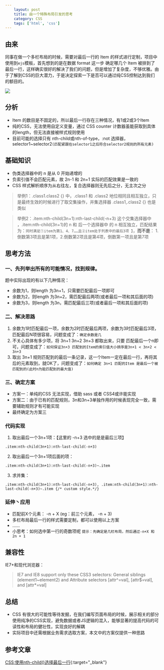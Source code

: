 ```yaml
---
    layout: post
    title: 由一个特殊布局引发的思考
    category: CSS
    tags: ['html', 'css']
---
```

## 由来
同事在做一个多栏布局的时候，需要对最后一行的 Item 的样式进行定制，项目中使用到`ejs`模板，首先想到的是在数据 format 这一步 确定哪几个 Item 被排到了最后一行，这样确实很好的解决了我们的问题，但是增加了复杂度，不够优雅。由于了解到CSS的巨大潜力，于是决定探索一下是否可以通过纯CSS控制达到我们的额目的。

![](/public/img/post/question-1.png)

## 分析
- Item 的数目是不固定的，所以最后一行存在三种情况，有1或2或3个Item
- 纯的CSS，无法使用自定义变量，通过 CSS counter 计数器虽能获取到具体的length，但无法直接被样式规则使用
- 目前可能的选择只有 nth-child或nth-of-type，:not 选择器， selector1~selector2`(匹配紧跟在selector1之后符合selector2规则的所有元素)`

## 基础知识
- 伪类选择器中的 n 是从 0 开始递增的
- 负索引值不会匹配元素，故 2n-1 和 2n+1 实际的匹配效果是一致的
- CSS 样式解析顺序为从右往左，复合选择器则无先后之分，无主次之分
> 举例1：.class1.class2 {} 中，.class1 和 .class2 地位相同且相互独立，只是最终生效的时候进行了取交集操作，并集选择器 .class1,.class2 {} 也是类似

> 举例2：.item:nth-child(3n+1):nth-last-child(-n+3) 这个交集选择器中 ，.item:nth-child(3n+1)的 n 和 后一个选择器中 的 n 相互独立，匹配结果为：`同时满足①item为第1、4、7……且②item处于列表中的最后3项 】`，**而不是**： 1.倒数第3项且是第1项，2.倒数第2项且是第4项，倒数第一项且是第7项

## 思考方法
### 一、先列举出所有的可能情况，找到规律。
题中实际出现的有以下几种情况：
- 余数为1，则length 为3n+1，只需要匹配最后一项即可
- 余数为2，则length 为3n+2，需匹配最后两项(或者最后一项和其后面的项)
- 余数为3，则length 为3n，需匹配最后三项(或者最后一项和其后面的项)

### 二、解决思路
1. 余数为1时匹配最后一项，余数为2时匹配最后两项，余数为3时匹配最后3项，匹配最后N项很容易，问题变成了：`确定余数是几`
2. 不关心具体有多少项，将 3n+1 3n+2 3n+3 都取出来，只要 匹配最后一个n即可，问题变成了：`如何保证3n+3 匹配到的Item的索引值大小排序是3n+1 < 3n+2 < 3n+3`
3. 取出 3n+1 规则匹配到的最后一条记录，这一个Item一定在最后一行，再将其后的元素取到，就OK了，问题变成了：`如何确定 3n+1 匹配的Item 是最后一个被匹配到的(此时n为能匹配到的最大值)`

### 三、确定方案
- 方案一：单纯的CSS 无法实现，借助 sass 或者 CSS4或许能实现
- 方案二：由于已有的匹配规则，3n和3n+3单独作用的时候表现完全一致，需要辅助规则才有可能实现
- 最终确定为方案三

### 代码实现
1. 取出最后一个3n+1项：【这里的 -n+3 选中的是是最后三项】

```.item:nth-child(3n+1):nth-last-child(-n+3)```

2. 取出最后一个3n+1项后面的项：

```.item:nth-child(3n+1):nth-last-child(-n+3)~.item```

3. 求并集：

```.item:nth-child(3n+1):nth-last-child(-n+3), .item:nth-child(3n+1):nth-last-child(-n+3)~.item {/* custom style.*/}```


### 延伸丶应用
- 匹配前X个元素： -n + X (eg：前三个元素， -n + 3)
- 多栏布局最后一行的样式需要定制，都可以使用以上方案
- ……
- 小思考：如何选中第一行的奇数项呢 `提示：先确定是几栏布局，然后通过-n+X 和 2n + 1`

## 兼容性
IE7+和现代浏览器：
> IE7 and IE8 support only these CSS3 selectors: General siblings (element1~element2) and Attribute selectors [attr^=val], [attr$=val], and [attr*=val]

## 总结
- CSS 有很大的可能性等待发掘，在我们编写页面布局的时候，展示相关的部分使用纯净的CSS实现，避免数据或者JS逻辑的混入，能够显著的提高代码的可读性和布局的健壮性，实现良好的解耦
- 实际项目中还需根据业务需求选取方案，本文中的方案仅提供一种思路

## 参考文章
[CSS:使用nth-child()选择最后一行](https://www.jianshu.com/p/db65ae0a3c2e){:target="_blank"}
